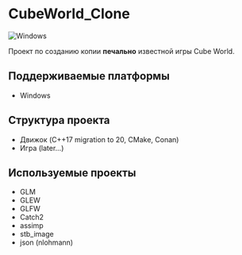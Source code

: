 # CubeWorld_Clone

![Windows](https://github.com/FrideakisAB/CubeWorld_Clone/workflows/Windows/badge.svg)

Проект по созданию копии **печально** известной игры Cube World.

## Поддерживаемые платформы

* Windows

## Структура проекта

* Движок (C++17 migration to 20, CMake, Conan)
* Игра (later...)

## Используемые проекты

* GLM
* GLEW
* GLFW
* Catch2
* assimp
* stb_image
* json (nlohmann)
